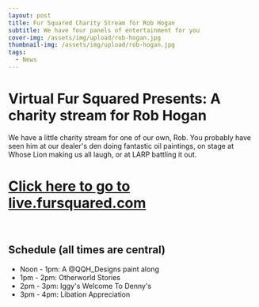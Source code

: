 ```yaml
---
layout: post
title: Fur Squared Charity Stream for Rob Hogan
subtitle: We have four panels of entertainment for you
cover-img: /assets/img/upload/rob-hogan.jpg
thumbnail-img: /assets/img/upload/rob-hogan.jpg
tags:
  - News
---
```



# Virtual Fur Squared Presents: A charity stream for Rob Hogan
We have a little charity stream for one of our own, Rob.  You probably have seen him at our dealer's den doing fantastic oil paintings, on stage at Whose Lion making us all laugh, or at LARP battling it out.

# [Click here to go to live.fursquared.com](https://live.fursquared.com)
<br>

## Schedule (all times are central)
* Noon - 1pm: A @QQH_Designs paint along
* 1pm - 2pm: Otherworld Stories
* 2pm - 3pm: Iggy's Welcome To Denny's
* 3pm - 4pm: Libation Appreciation
